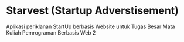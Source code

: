 # Starvest (Startup Adverstisement)
Aplikasi periklanan StartUp berbasis Website 
untuk Tugas Besar Mata Kuliah Pemrograman Berbasis Web 2

